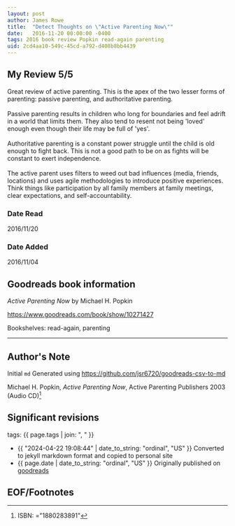 ```yaml
---
layout: post
author: James Rowe
title:  "Detect Thoughts on \"Active Parenting Now\""
date:   2016-11-20 00:00:00 -0400
tags: 2016 book review Popkin read-again parenting
uid: 2cd4aa10-549c-45cd-a792-d408b8bb4439
---
```


<!-- highly dependent on how you personally use jekyll templates, and how you want this to show up -->
<!-- escape any jekyll keys with double brackets -->

## My Review 5/5

Great review of active parenting. This is the apex of the two lesser forms of parenting: passive parenting, and authoritative parenting.<br/><br/>Passive parenting results in children who long for boundaries and feel adrift in a world that limits them. They also tend to resent not being 'loved' enough even though their life may be full of 'yes'.<br/><br/>Authoritative parenting is a constant power struggle until the child is old enough to fight back. This is not a good path to be on as fights will be constant to exert independence. <br/><br/>The active parent uses filters to weed out bad influences (media, friends, locations) and uses agile methodologies to introduce positive experiences. Think things like participation by all family members at family meetings, clear expectations, and self-accountability.

### Date Read
2016/11/20

### Date Added
2016/11/04

## Goodreads book information

*Active Parenting Now* by Michael H. Popkin

https://www.goodreads.com/book/show/10271427

Bookshelves: read-again, parenting

---

## Author's Note

Initial `md` Generated using https://github.com/jsr6720/goodreads-csv-to-md

Michael H. Popkin, *Active Parenting Now*,  Active Parenting Publishers 2003 (Audio CD)[^1]

## Significant revisions

tags: {{ page.tags | join: ", " }} <!-- todo move this somewhere -->

- {{ "2024-04-22 19:08:44" | date_to_string: "ordinal", "US" }} Converted to jekyll markdown format and copied to personal site
- {{ page.date | date_to_string: "ordinal", "US" }} Originally published on [goodreads](https://www.goodreads.com)

## EOF/Footnotes

[^1]: ISBN: ="1880283891"